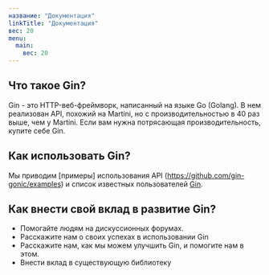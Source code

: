 ```yaml
---
название: "Документация"
linkTitle: "Документация"
вес: 20
menu:
  main:
    вес: 20
---
```


## Что такое Gin?

Gin - это HTTP-веб-фреймворк, написанный на языке Go (Golang). В нем реализован API, похожий на Martini, но с производительностью в 40 раз выше, чем у Martini. Если вам нужна потрясающая производительность, купите себе Gin.

## Как использовать Gin?

Мы приводим [примеры] использования API (https://github.com/gin-gonic/examples) и список известных пользователей [Gin](./users).

## Как внести свой вклад в развитие Gin?

* Помогайте людям на дискуссионных форумах.
* Расскажите нам о своих успехах в использовании Gin
* Расскажите нам, как мы можем улучшить Gin, и помогите нам в этом.
* Внести вклад в существующую библиотеку

